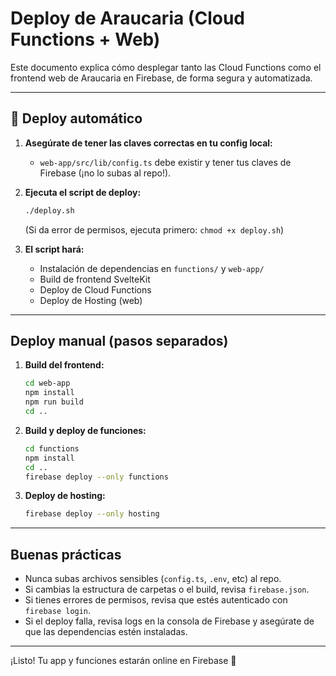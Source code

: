 # Deploy de Araucaria (Cloud Functions + Web)

Este documento explica cómo desplegar tanto las Cloud Functions como el frontend web de Araucaria en Firebase, de forma segura y automatizada.

---

## 🚀 Deploy automático

1. **Asegúrate de tener las claves correctas en tu config local:**
   - `web-app/src/lib/config.ts` debe existir y tener tus claves de Firebase (¡no lo subas al repo!).

2. **Ejecuta el script de deploy:**
   ```sh
   ./deploy.sh
   ```
   (Si da error de permisos, ejecuta primero: `chmod +x deploy.sh`)

3. **El script hará:**
   - Instalación de dependencias en `functions/` y `web-app/`
   - Build de frontend SvelteKit
   - Deploy de Cloud Functions
   - Deploy de Hosting (web)

---

## Deploy manual (pasos separados)

1. **Build del frontend:**
   ```sh
   cd web-app
   npm install
   npm run build
   cd ..
   ```
2. **Build y deploy de funciones:**
   ```sh
   cd functions
   npm install
   cd ..
   firebase deploy --only functions
   ```
3. **Deploy de hosting:**
   ```sh
   firebase deploy --only hosting
   ```

---

## Buenas prácticas

- Nunca subas archivos sensibles (`config.ts`, `.env`, etc) al repo.
- Si cambias la estructura de carpetas o el build, revisa `firebase.json`.
- Si tienes errores de permisos, revisa que estés autenticado con `firebase login`.
- Si el deploy falla, revisa logs en la consola de Firebase y asegúrate de que las dependencias estén instaladas.

---

¡Listo! Tu app y funciones estarán online en Firebase 🚀
